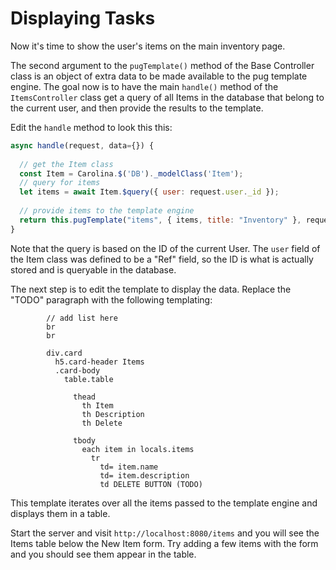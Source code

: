
# Displaying Tasks

Now it's time to show the user's items on the main inventory page. 

The second argument to the `pugTemplate()` method of the Base Controller class 
is an object of extra data to be made available to the pug template engine.
The goal now is to have the main `handle()` method of the `ItemsController` 
class get a query of all Items in the database that belong to the current 
user, and then provide the results to the template.

Edit the `handle` method to look this this:

```javascript
async handle(request, data={}) {
  
  // get the Item class
  const Item = Carolina.$('DB')._modelClass('Item');
  // query for items
  let items = await Item.$query({ user: request.user._id });
  
  // provide items to the template engine
  return this.pugTemplate("items", { items, title: "Inventory" }, request);
}
```

Note that the query is based on the ID of the current User. The `user` field of 
the Item class was defined to be a "Ref" field, so the ID is what is actually 
stored and is queryable in the database.

The next step is to edit the template to display the data. Replace the 
"TODO" paragraph with the following templating:

```pug
        // add list here
        br
        br
        
        div.card
          h5.card-header Items
          .card-body
            table.table
            
              thead
                th Item
                th Description
                th Delete
              
              tbody
                each item in locals.items
                  tr
                    td= item.name
                    td= item.description
                    td DELETE BUTTON (TODO)
```

This template iterates over all the items passed to the template engine 
and displays them in a table. 

Start the server and visit `http://localhost:8080/items` and you will see 
the Items table below the New Item form. Try adding a few items with the 
form and you should see them appear in the table.